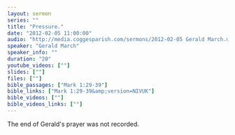 ```yaml
---
layout: sermon
series: ""
title: "Pressure."
date: "2012-02-05 11:00:00"
audio: "http://media.coggesparish.com/sermons/2012-02-05 Gerald March.mp3"
speaker: "Gerald March"
speaker_info: ""
duration: "20"
youtube_videos: [""]
slides: [""]
files: [""]
bible_passages: ["Mark 1:29-39"]
bible_links: ["Mark 1:29-39&amp;version=NIVUK"]
bible_videos: [""]
bible_videos_links: [""]
---
```


The end of Gerald's prayer was not recorded.
